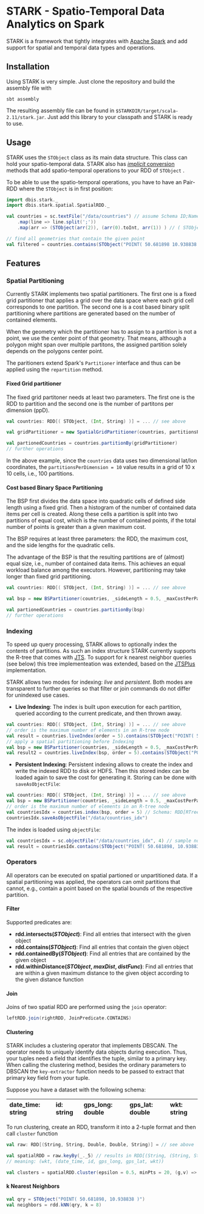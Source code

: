 # STARK - **S**patio-**T**emporal Data Analytics on Sp**ark**

STARK is a framework that tightly integrates with [Apache Spark](https://spark.apache.org) and add support for spatial and temporal data types and operations.

## Installation

Using STARK is very simple. Just clone the repository and build the assembly file with
```
sbt assembly
```

The resulting assembly file can be found in `$STARKDIR/target/scala-2.11/stark.jar`. Just add this library to your classpath and STARK is ready to use.

## Usage

STARK uses the `STObject` class as its main data structure. This class can hold your spatio-temporal data. STARK also has [_implicit_ conversion ](http://docs.scala-lang.org/tutorials/tour/implicit-conversions) methods that add spatio-temporal operations to your RDD of `STObject` .

To be able to use the spatio-temporal operations, you have to have an Pair-RDD where the `STObject` is in first position:

```Scala
import dbis.stark._
import dbis.stark.spatial.SpatialRDD._

val countries = sc.textFile("/data/countries") // assume Schema ID;Name;WKT String
    .map(line => line.split(';'))
    .map(arr => (STObject(arr(2)), (arr(0).toInt, arr(1)) ) // ( STObject, (Int, String) )

// find all geometries that contain the given point    
val filtered = countries.contains(STObject("POINT( 50.681898 10.938838 )"))
```

## Features

### Spatial Partitioning
Currently STARK implements two spatial partitioners. The first one is a fixed grid partitioner that applies a grid over the data space where each grid cell corresponds to one partition. The second one is a cost based binary split partitioning where partitions are generated based on the number of contained elements.

When the geometry which the partitioner has to assign to a partition is not a point, we use the center point of that geometry. That means, although a polygon might span over multiple partitons, the assigned partition solely depends on the polygons center point.

The paritioners extend Spark's `Partitioner` interface and thus can be applied using the `repartition` method.

#### Fixed Grid partitioner
The fixed grid partitoner needs at least two parameters. The first one is the RDD to partition and the second one is the number of partitons per dimension (ppD).

```Scala
val countries: RDD[( STObject, (Int, String) )] = ... // see above

val gridPartitioner = new SpatialGridPartitioner(countries, partitionsPerDimension = 10)

val partionedCountries = countries.partitionBy(gridPartitioner)
// further operations
```

In the above example, since the `countries` data uses two dimensional lat/lon coordinates, the `partitionsPerDimension = 10` value results in a grid of 10 x 10 cells, i.e., 100 partitions.

#### Cost based Binary Space Partitioning
The BSP first divides the data space into quadratic cells of defined side length using a fixed grid. Then a histogram of the number of contained data items per cell is created. Along these cells a partition is split into two partitions of equal cost, which is the number of contained points, if the total number of points is greater than a given maximum cost.

The BSP requires at least three parameters: the RDD, the maximum cost, and the side lengths for the quadratic cells.

The advantage of the BSP is that the resulting partitions are of (almost) equal size, i.e., number of contained data items. This achieves an equal workload balance among the executors.
However, partitioning may take longer than fixed grid partitioning.

```Scala
val countries: RDD[( STObject, (Int, String) )] = ... // see above

val bsp = new BSPartitioner(countries, _sideLength = 0.5, _maxCostPerPartition = 1000)

val partionedCountries = countries.partitionBy(bsp)
// further operations
```

### Indexing
To speed up query processing, STARK allows to optionally index the contents of partitions. As such an index structure STARK currently supports the R-tree that comes with [JTS](http://tsusiatsoftware.net/jts/main.html). To support for k nearest neighbor queries (see below) this tree implementeation was extended, based on the [JTSPlus](https://github.com/jiayuasu/JTSplus) implementation.

STARK allows two modes for indexing: *live* and *persistent*. Both modes are transparent to further queries so that filter or join commands do not differ for unindexed use cases.

* **Live Indexing**: The index is built upon execution for each partition, queried according to the current predicate, and then thrown away.
```Scala
val countries: RDD[( STObject, (Int, String) )] = ... // see above
// order is the maximum number of elements in an R-tree node
val result = countries.liveIndex(order = 5).contains(STObject("POINT( 50.681898, 10.938838 )"))
// apply a spatial partitioning before Indexing
val bsp = new BSPartitioner(countries, _sideLength = 0.5, _maxCostPerPartition = 1000)
val result2 = countries.liveIndex(bsp, order = 5).contains(STObject("POINT( 50.681898, 10.938838 )"))
```

* **Persistent Indexing**: Persistent indexing allows to create the index and write the indexed RDD to disk or HDFS. Then this stored index can be loaded again to save the cost for generating it.
Storing can be done with `saveAsObjectFile`:
```Scala
val countries: RDD[( STObject, (Int, String) )] = ... // see above
val bsp = new BSPartitioner(countries, _sideLength = 0.5, _maxCostPerPartition = 1000)
// order is the maximum number of elements in an R-tree node
val countriesIdx = countries.index(bsp, order = 5) // Schema: RDD[RTree[STObject, (STObject, (Int, String))]]
countriesIdx.saveAsObjectFile("/data/countries_idx")
```
The index is loaded using `objectFile`:
```Scala
val countriesIdx = sc.objectFile("/data/countries_idx", 4) // sample no. partitions
val result = countriesIdx.contains(STObject("POINT( 50.681898, 10.938838 )"))
```


### Operators
All operators can be executed on spatial partioned or unpartitioned data. If a spatial partitioning was applied, the operators can omit partitions that cannot, e.g., contain a point based on the spatial bounds of the respective partition.

#### Filter
Supported predicates are:
  * **rdd.intersects(_STObject_)**: Find all entries that intersect with the given object
  * **rdd.contains(_STObject_)**: Find all entries that contain the given object
  * **rdd.containedBy(_STObject_)**: Find all entries that are contained by the given object
  * **rdd.withinDistance(_STObject_, _maxDist_, _distFunc_)**: Find all entries that are within a given maximum distance to the given object according to the given distance function

#### Join
Joins of two spatial RDD are performed using the `join` operator:
```Scala
leftRDD.join(rightRDD, JoinPredicate.CONTAINS)
```

#### Clustering
STARK includes a clustering operator that implements DBSCAN. The operator needs to uniquely identify data objects during execution. Thus, your tuples need a field that identifies the tuple, similar to a primary key.
When calling the clustering method, besides the ordinary parameters to DBSCAN the `key-extractor` function needs to be passed to extract that primary key field from your tuple.

Suppose you have a dataset with the following schema:

<!-- |-------------|-----| -->
| date_time: string     | id: string| gps_long: double| gps_lat: double| wkt: string |
| :------------- | :----------|:-|:-|:--- |

To run clustering, create an RDD, transform it into a 2-tuple format and then call `cluster` function
```Scala
val raw: RDD[(String, String, Double, Double, String)] = // see above

val spatialRDD = raw.keyBy(_._5) // results in RDD[(String, (String, String, Double, Double, String))]
// meaning: (wkt, (date_time, id, gps_long, gps_lat, wkt))

val clusters = spatialRDD.cluster(epsilon = 0.5, minPts = 20, (g,v) => v._2) // where v._2 is id
```


#### k Nearest Neighbors
```Scala
val qry = STObject("POINT( 50.681898, 10.938838 )")
val neighbors = rdd.kNN(qry, k = 8)
```
